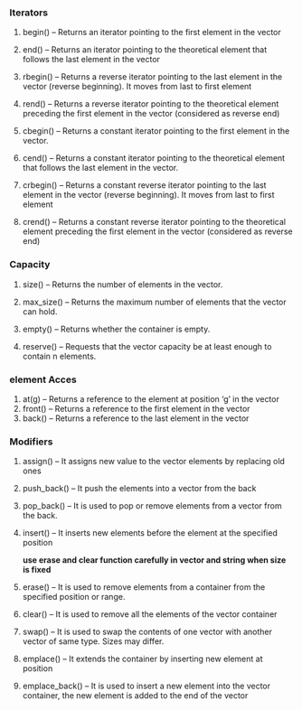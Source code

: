 ### Iterators
      
 1. begin() – Returns an iterator pointing to the first element in the vector
 2. end() – Returns an iterator pointing to the theoretical element that follows the last element in the vector
 3. rbegin() – Returns a reverse iterator pointing to the last element in the vector (reverse beginning). It moves from last to first element
 4. rend() – Returns a reverse iterator pointing to the theoretical element preceding the first element in the vector (considered as reverse end)
 5. cbegin() – Returns a constant iterator pointing to the first element in the vector.

 6. cend() – Returns a constant iterator pointing to the theoretical element that follows the last element in the vector.
 7. crbegin() – Returns a constant reverse iterator pointing to the last element in the vector (reverse beginning). It moves from last to first element
 8. crend() – Returns a constant reverse iterator pointing to the theoretical element preceding the first element in the vector (considered as reverse end)

 ### Capacity
1. size() – Returns the number of elements in the vector.
2. max_size() – Returns the maximum number of elements that the vector can hold.
5. empty() – Returns whether the container is empty.

6. reserve() – Requests that the vector capacity be at least enough to contain n elements.

### element Acces

1. at(g) – Returns a reference to the element at position ‘g’ in the vector
2. front() – Returns a reference to the first element in the vector
3. back() – Returns a reference to the last element in the vector

### Modifiers 

1. assign() – It assigns new value to the vector elements by replacing old ones
2. push_back() – It push the elements into a vector from the back
3. pop_back() – It is used to pop or remove elements from a vector from the back.
4. insert() – It inserts new elements before the element at the specified position
  
   **use erase and clear function carefully in vector and string when size is fixed**
5. erase() – It is used to remove elements from a container from the specified position or range.
6. clear() – It is used to remove all the elements of the vector container

7. swap() – It is used to swap the contents of one vector with another vector of same type. Sizes may differ.
8. emplace() – It extends the container by inserting new element at position
9. emplace_back() – It is used to insert a new element into the vector container, the new element is added to the end of the vector
